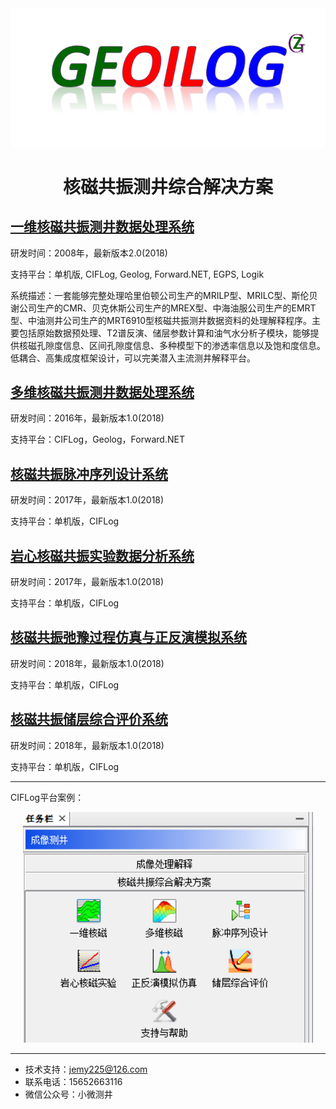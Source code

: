 <script type="text/javascript" async src="https://cdn.mathjax.org/mathjax/latest/MathJax.js?config=TeX-MML-AM_CHTML"> </script>
<div align="center"><img src = "./pictures/logo.png"></div>
<h1 align = "center">核磁共振测井综合解决方案</h1>


## [一维核磁共振测井数据处理系统](./一维核磁共振测井数据处理系统/readme.md)

研发时间：2008年，最新版本2.0(2018)

支持平台：单机版, CIFLog, Geolog, Forward.NET, EGPS, Logik

系统描述：一套能够完整处理哈里伯顿公司生产的MRILP型、MRILC型、斯伦贝谢公司生产的CMR、贝克休斯公司生产的MREX型、中海油服公司生产的EMRT型、中油测井公司生产的MRT6910型核磁共振测井数据资料的处理解释程序。主要包括原始数据预处理、T2谱反演、储层参数计算和油气水分析子模块，能够提供核磁孔隙度信息、区间孔隙度信息、多种模型下的渗透率信息以及饱和度信息。低耦合、高集成度框架设计，可以完美潜入主流测井解释平台。

## [多维核磁共振测井数据处理系统](./多维核磁共振测井数据处理系统/readme.md)

研发时间：2016年，最新版本1.0(2018)

支持平台：CIFLog，Geolog，Forward.NET

## [核磁共振脉冲序列设计系统](./核磁共振脉冲序列设计系统/readme.md)

研发时间：2017年，最新版本1.0(2018)

支持平台：单机版，CIFLog

## [岩心核磁共振实验数据分析系统](./岩心核磁共振实验数据分析系统/readme.md)

研发时间：2017年，最新版本1.0(2018)

支持平台：单机版，CIFLog

## [核磁共振弛豫过程仿真与正反演模拟系统](./核磁共振弛豫过程仿真与正反演模拟系统/readme.md)

研发时间：2018年，最新版本1.0(2018)

支持平台：单机版，CIFLog

## [核磁共振储层综合评价系统](./核磁共振储层综合评价系统/readme.md)

研发时间：2018年，最新版本1.0(2018)

支持平台：单机版，CIFLog



---
CIFLog平台案例：

<div align="center"><img src = "./pictures/modulelist.png"></div>


---
- 技术支持：jemy225@126.com
- 联系电话：15652663116
- 微信公众号：小微测井

